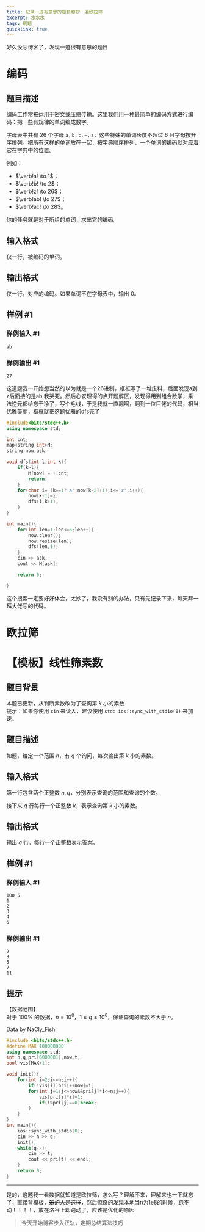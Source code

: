 ```yaml
---
title: 记录一道有意思的题目和抄一遍欧拉筛
excerpt: 水水水
tags: 刷题
quicklink: true
---
```


好久没写博客了，发现一道很有意思的题目

# 编码

## 题目描述

编码工作常被运用于密文或压缩传输。这里我们用一种最简单的编码方式进行编码：把一些有规律的单词编成数字。

字母表中共有 $26$ 个字母 $\mathtt{a,b,c,\cdots,z}$，这些特殊的单词长度不超过 $6$ 且字母按升序排列。把所有这样的单词放在一起，按字典顺序排列，一个单词的编码就对应着它在字典中的位置。

例如：

- $\verb!a! \to 1$；
- $\verb!b! \to 2$；
- $\verb!z! \to 26$；
- $\verb!ab! \to 27$；
- $\verb!ac! \to 28$。

你的任务就是对于所给的单词，求出它的编码。

## 输入格式

仅一行，被编码的单词。

## 输出格式

仅一行，对应的编码。如果单词不在字母表中，输出 $0$。

## 样例 #1

### 样例输入 #1

```
ab
```

### 样例输出 #1

```
27
```

这道题我一开始想当然的以为就是一个26进制，框框写了一堆废料，后面发现a到z后面接的是ab,我哭死。然后心安理得的点开题解区，发现得用到组合数学，乘法逆元都给忘干净了，写个毛线，于是我就一直翻啊，翻到一位巨佬的代码，相当优雅美丽，框框就把这题优雅的dfs完了

```cpp
#include<bits/stdc++.h>
using namespace std;

int cnt;
map<string,int>M;
string now,ask;

void dfs(int l,int k){
    if(k>l){
        M[now] = ++cnt;
        return;
    }
    for(char i= (k==1?'a':now[k-2]+1);i<='z';i++){
        now[k-1]=i;
        dfs(l,k+1);
    }
}

int main(){
    for(int len=1;len<=6;len++){
        now.clear();
        now.resize(len);
        dfs(len,1);
    }
    cin >> ask;
    cout << M[ask]; 

    return 0;

}
```

这个搜索一定要好好体会，太妙了，我没有别的办法，只有先记录下来，每天拜一拜大佬写的代码。

# 欧拉筛

# 【模板】线性筛素数

## 题目背景

本题已更新，从判断素数改为了查询第 $k$ 小的素数  
提示：如果你使用  `cin` 来读入，建议使用 `std::ios::sync_with_stdio(0)` 来加速。

## 题目描述

如题，给定一个范围 $n$，有 $q$ 个询问，每次输出第 $k$ 小的素数。

## 输入格式

第一行包含两个正整数 $n,q$，分别表示查询的范围和查询的个数。

接下来 $q$ 行每行一个正整数 $k$，表示查询第 $k$ 小的素数。

## 输出格式

输出 $q$ 行，每行一个正整数表示答案。

## 样例 #1

### 样例输入 #1

```
100 5
1
2
3
4
5
```

### 样例输出 #1

```
2
3
5
7
11
```

## 提示

【数据范围】  
对于 $100\%$ 的数据，$n = 10^8$，$1 \le q \le 10^6$，保证查询的素数不大于 $n$。

Data by NaCly\_Fish.

```cpp
#include <bits/stdc++.h>
#define MAX 100000000
using namespace std;
int n,q,pri[6000001],now,t;
bool vis[MAX+1];

void init(){
    for(int i=2;i<=n;i++){
        if(!vis[i])pri[++now]=i;
        for(int j=1;j<=now&&pri[j]*i<=n;j++){
            vis[pri[j]*i]=1;
            if(i%pri[j]==0)break;
        }
    }
}
int main(){
    ios::sync_with_stdio(0);
    cin >> n >> q;
    init();
    while(q--){
        cin >> t;
        cout << pri[t] << endl;
    }    
    return 0;
}
```

---

是的，这题我一看数据就知道是欧拉筛，怎么写？理解不来，理解来也一下就忘了，直接背模板，~~笨的人是这样~~，然后惊奇的发现本地当n为1e8的时候，跑不动！！！！，放在洛谷上却跑动了，应该是优化的原因

> 今天开始博客步入正轨，定期总结算法技巧
